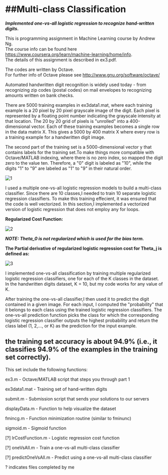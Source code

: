 ##Multi-class Classification
========================================

***Implemented one-vs-all logistic regression to recognize hand-written digits.***

This is programming assignment in Machine Learning course by Andrew Ng.  
The course info can be found here https://www.coursera.org/learn/machine-learning/home/info.  
The details of this assignment is described in ex3.pdf.  

The codes are written by Octave.  
For further info of Octave please see http://www.gnu.org/software/octave/

Automated handwritten digit recognition is widely used today - from recognizing zip codes (postal codes)
on mail envelopes to recognizing amounts written on bank checks.

There are 5000 training examples in ex3data1.mat, where each training
example is a 20 pixel by 20 pixel grayscale image of the digit. Each pixel is
represented by a floating point number indicating the grayscale intensity at
that location. The 20 by 20 grid of pixels is "unrolled" into a 400-dimensional
vector. Each of these training examples becomes a single row in the data
matrix X. This gives a 5000 by 400 matrix X where every row is a training
example for a handwritten digit image.

The second part of the training set is a 5000-dimensional vector y that
contains labels for the training set.To make things more compatible with
Octave/MATLAB indexing, where there is no zero index, so mapped
the digit zero to the value ten. Therefore, a "0" digit is labeled as "10", while
the digits "1" to "9" are labeled as "1" to "9" in their natural order.

![1](https://cloud.githubusercontent.com/assets/15040734/21624471/31db885a-d22d-11e6-8439-5c6fd5c79125.png)

I used a multiple one-vs-all logistic regression models to build a
multi-class classifier. Since there are 10 classes,I needed to train 10
separate logistic regression classifiers. To make this training effecient, it was ensured
that the code is well vectorized. In this section,I implemented a vectorized version of 
logistic regression that does not employ any for loops.

**Regularized Cost Function:**

![2](https://cloud.githubusercontent.com/assets/15040734/21624476/365c0fee-d22d-11e6-8bc0-ad4f310659be.png)

***NOTE: Theta_0 is not regularized which is used for the bias term.***

**The Partial derivative of regularized logistic regression cost for Theta_j is defined as:**

![3](https://cloud.githubusercontent.com/assets/15040734/21624479/394f1480-d22d-11e6-8900-457f77e51a8e.png)


I implemented one-vs-all classification by
training multiple regularized logistic regression classifiers, one for each of
the K classes in the dataset. In the handwritten digits dataset,
K = 10, but my code works for any value of K.


After training the one-vs-all classifier,I then used it to predict the
digit contained in a given image. For each input, I computed the
"probability" that it belongs to each class using the trained logistic regression
classifiers. The one-vs-all prediction function picks the class for which the
corresponding logistic regression classifier outputs the highest probability and
return the class label (1, 2,..., or K) as the prediction for the input example.

## the training set accuracy is about 94.9% (i.e., it classifies 94.9% of the examples in the training set correctly).

This set include the following functions:

ex3.m - Octave/MATLAB script that steps you through part 1

ex3data1.mat - Training set of hand-written digits

submit.m - Submission script that sends your solutions to our servers

displayData.m - Function to help visualize the dataset

fmincg.m - Function minimization routine (similar to fminunc)

sigmoid.m - Sigmoid function

[?] lrCostFunction.m - Logistic regression cost function

[?] oneVsAll.m - Train a one-vs-all multi-class classifier

[?] predictOneVsAll.m - Predict using a one-vs-all multi-class classifier

? indicates files completed by me

